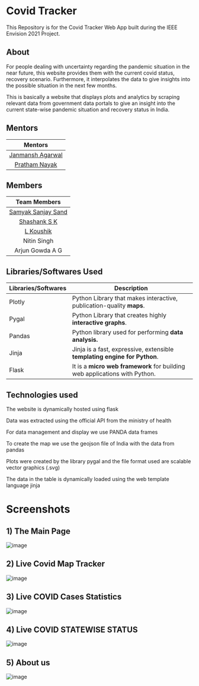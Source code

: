 # Covid Tracker

This Repository is for the Covid Tracker Web App built during the IEEE Envision 2021 Project.

## About

For people dealing with uncertainty regarding the pandemic situation in the near future, this website provides them with the current covid status, recovery scenario. Furthermore, it interpolates the data to give insights into the possible situation in the next few months.

This is basically a website that displays plots and analytics by scraping relevant data from government data portals to give an insight into the current state-wise pandemic situation and recovery status in India.

## Mentors

| Mentors |  
| :------------: | 
| [Janmansh Agarwal](https://github.com/Janmansh) |  
| [Pratham Nayak](https://github.com/spectre900) |  


## Members

| Team Members |  
| :------------: |  
| [Samyak Sanjay Sand](https://github.com/samyaksand) |  
| [Shashank S K](https://github.com/shashanksk) |  
| [L Koushik](https://github.com/LKoushik2003) |  
| Nitin Singh |  
| Arjun Gowda A G |  

## Libraries/Softwares Used

| Libraries/Softwares | Description |
| --- | --- |
| Plotly |  Python Library that makes interactive, publication-quality **maps**.|
| Pygal | Python Library that creates highly **interactive graphs**. |
| Pandas | Python library used for performing **data analysis.** |
| Jinja | Jinja is a fast, expressive, extensible **templating engine for Python**. |
| Flask | It is a **micro web framework** for building web applications with Python. |

## Technologies used

The website is dynamically hosted using flask

Data was extracted using the official API from the ministry of health

For data management and display we use PANDA  data frames

To create the map we use the geojson file of India with the data from pandas 

Plots were created by the library pygal and the file format used are scalable vector graphics (.svg)

The data in the table is dynamically loaded using the web template language jinja

# Screenshots 

## 1) The Main Page
 ![image](https://user-images.githubusercontent.com/62803746/119883313-7532ae80-bf40-11eb-9a7d-23ab07dc6929.png)

## 2) Live Covid Map Tracker
![image](https://user-images.githubusercontent.com/62803746/119883519-b1fea580-bf40-11eb-8968-03b0361a4b87.png)

## 3) Live COVID Cases Statistics 
![image](https://user-images.githubusercontent.com/62803746/119883792-fd18b880-bf40-11eb-8575-a1fc0d5e9bea.png)

## 4) Live COVID STATEWISE STATUS
![image](https://user-images.githubusercontent.com/62803746/119883948-29ccd000-bf41-11eb-9991-387fc41af987.png)

## 5) About us
![image](https://user-images.githubusercontent.com/62803746/119886810-71089000-bf44-11eb-896c-e84642303237.png)

